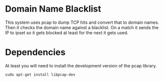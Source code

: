 
# Domain Name Blacklist

This system uses pcap to dump TCP hits and convert that to domain names.
Then it checks the domain name against a blacklist. On a match it sends
the IP to ipset so it gets blocked at least for the next it gets used.

# Dependencies

At least you will need to install the development version of the pcap library.

    sudo apt-get install libpcap-dev


